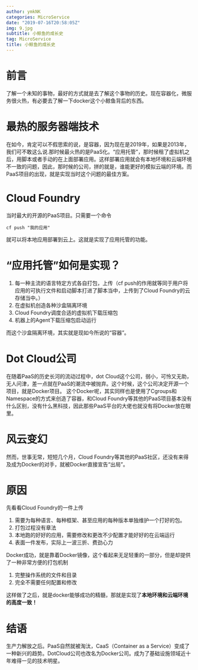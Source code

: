 ```yaml
---
author: ymkNK
categories: MicroService
date: "2019-07-16T20:58:05Z"
img: 9.jpg
subtitle: 小鲸鱼的成长史
tag: MicroService
title: 小鲸鱼的成长史
---
```

# 前言
了解一个未知的事物，最好的方式就是去了解这个事物的历史。现在容器化，微服务很火热，有必要去了解一下docker这个小鲸鱼背后的东西。

# 最热的服务器端技术
在如今，肯定可以不假思索的说，是容器，因为现在是2019年，如果是2013年，我们可不敢这么说.那时候最火热的是PaaS化。“应用托管”，那时候租了虚拟机之后，用脚本或者手动的在上面部署应用。这样部署应用就会有本地环境和云端环境不一致的问题，因此，那时候的公司，拼的就是，谁能更好的模拟云端的环境。而PaaS项目的出现，就是实现当时这个问题的最佳方案。

# Cloud Foundry
当时最大的开源的PaaS项目。只需要一个命令

`cf push "我的应用"`

就可以将本地应用部署到云上。这就是实现了应用托管的功能。

# “应用托管”如何是实现？
1. 每一种主流的语言特定方式各自打包，上传（cf push的作用就等同于用户将应用的可执行文件和启动脚本打进了脚本当中，上传到了Cloud Foundry的云存储当中。）
2. 在虚拟机创造各种沙盒隔离环境
3. Cloud Foundry调度合适的虚拟机下载压缩包
4. 机器上的Agent下载压缩包启动运行

而这个沙盒隔离环境，其实就是现如今所说的“容器”。

# Dot Cloud公司
在随着PaaS的历史长河的流动过程中，dot Cloud这个公司，弱小，可怜又无助，无人问津，差一点就在PaaS的潮流中被抛弃。这个时候，这个公司决定开源一个项目，就是Docker项目。
这个Docker呢，其实同样也是使用了Cgroups和Namespace的方式来创造了容器，和Cloud Foundry等其他的PaaS项目基本没有什么区别，没有什么黑科技，因此那些PaaS平台的大佬也就没有将Docker放在眼里。

# 风云变幻
然而，世事无常，短短几个月，Cloud Foundry等其他的PaaS社区，还没有来得及成为Docker的对手，就被Docker直接宣告“出局”。

# 原因
先看看Cloud Foundry的一件上传
1. 需要为每种语言、每种框架、甚至应用的每种版本单独维护一个打好的包。
1. 打包过程没有章法
1. 本地跑的好好的应用，需要修改和更改不少配置才能好好的在云端运行
1. 表面一件发布，实际上一波三折、费劲心力  

Docker成功，就是靠着Docker镜像，这个看起来无足轻重的一部分，但是却提供了一种非常方便的打包机制
1. 完整操作系统的文件和目录
2. 完全不需要任何配置和修改

这样做了之后，就是docker能够成功的精髓，那就是实现了**本地环境和云端环境的高度一致！**

# 结语
生产力解放之后。PaaS自然就被淘汰，CaaS（Container as a Service）变成了一种新兴的趋势。DotCloud公司也改名为Docker公司。成为了基础设施领域近十年难得一见的技术明星。





